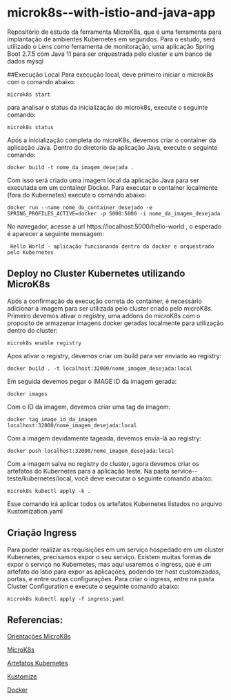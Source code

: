 # microk8s--with-istio-and-java-app

Repositório de estudo da ferramenta MicroK8s, que é uma ferramenta para implantação de ambientes Kubernetes em segundos. Para o estudo, será utilizado o Lens como ferramenta de monitoração, uma aplicação Spring Boot 2.7.5 com Java 11 para ser orquestrada pelo cluster e um banco de dados mysql

##Execução Local
Para execução local, deve primeiro iniciar o microk8s com o comando abaixo:

```
microk8s start
```

para analisar o status da inicialização do microk8s, execute o seguinte comando:

```
microk8s status
```

Após a inicialização completa do microK8s, devemos criar o container da aplicação Java. Dentro do diretorio da aplicação Java, execute o seguinte comando:

```
docker build -t nome_da_imagem_desejada .
```

Com isso será criado uma imagem local da aplicação Java para ser executada em um container Docker. Para executar o container localmente (fora do Kubernetes) execute o comando abaixo:

```
docker run --name nome_do_container_desejado -e SPRING_PROFILES_ACTIVE=docker -p 5000:5000 -i nome_da_imagem_desejada
```

No navegador, acesse a url https://localhost:5000/hello-world , o esperado é aparecer a seguinte mensagem:

```
 Hello World - aplicação funcionando dentro do docker e orquestrado pelo Kubernetes
```

## Deploy no Cluster Kubernetes utilizando MicroK8s

Após a confirmação da execução correta do container, é necessário adicionar a imagem para ser utilizada pelo cluster criado pelo microK8s. Primeiro devemos ativar o registry, uma addons do microK8s com o proposito de armazenar imagens docker geradas localmente para utilização dentro do cluster:

```
microk8s enable registry
```

Apos ativar o registry, devemos criar um build para ser enviado ao registry:

```
docker build . -t localhost:32000/nome_imagem_desejada:local
```

Em seguida devemos pegar o IMAGE ID da imagem gerada:

```
docker images
```

Com o ID da imagem, devemos criar uma tag da imagem:

```
docker tag image_id_da_imagem localhost:32000/nome_imagem_desejada:local
```

Com a imagem devidamente tageada, devemos envia-lá ao registry:

```
docker push localhost:32000/nome_imagem_desejada:local
```

Com a imagem salva no registry do cluster, agora devemos criar os artefatos do Kubernetes para a aplicação teste. Na pasta service--teste/kubernetes/local, você deve executar o seguinte comando abaixo:

```
microk8s kubectl apply -k .
```

Esse comando irá aplicar todos os artefatos Kubernetes listados no arquivo Kustomization.yaml

## Criação Ingress

Para poder realizar as requisições em um serviço hospedado em um cluster Kubernetes, precisamos expor o seu serviço. Existem muitas formas de expor o serviço no Kubernetes, mas aqui usaremos o ingress, que é um artefato do Istio para expor as aplicações, podendo ter host customizados, portas, e entre outras configurações. Para criar o ingress, entre na pasta Cluster Configuration e execute o seguinte comando abaixo:

```
microk8s kubectl apply -f ingress.yaml
```

## Referencias:

[Orientações MicroK8s](https://www.gasparbarancelli.com/post/instalando-microk8s-no-Ubuntu?lang=pt)

[MicroK8s](https://microk8s.io/)

[Artefatos Kubernetes](https://kubernetes.io/docs/home/)

[Kustomize](https://kustomize.io/)

[Docker](https://docs.docker.com/)
